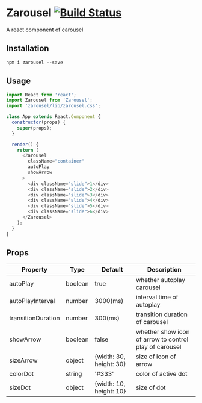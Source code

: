 # Zarousel [![Build Status](https://travis-ci.org/zz1211/zarousel.svg?branch=master)](https://travis-ci.org/zz1211/zarousel)
A react component of carousel

## Installation

```
npm i zarousel --save
```

## Usage

```javascript
import React from 'react';
import Zarousel from 'Zarousel';
import 'zarousel/lib/zarousel.css';

class App extends React.Component {
  constructor(props) {
    super(props);
  }

  render() {
    return (
      <Zarousel
        className="container"
        autoPlay
        showArrow
      >
        <div className="slide">1</div>
        <div className="slide">2</div>
        <div className="slide">3</div>
        <div className="slide">4</div>
        <div className="slide">5</div>
        <div className="slide">6</div>
      </Zarousel>
    );
  }
}
```

## Props

Property|Type|Default|Description
---|---|---|---
autoPlay|boolean|true|whether autoplay carousel
autoPlayInterval|number|3000(ms)|interval time of autoplay
transitionDuration|number|300(ms)|transition duration of carousel
showArrow|boolean|false|whether show icon of arrow to control play of carousel
sizeArrow|object|{width: 30, height: 30}|size of icon of arrow
colorDot|string|'#333'|color of active dot
sizeDot|object|{width: 10, height: 10}|size of dot
